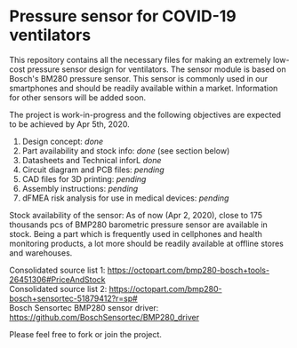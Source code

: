# Pressure sensor for COVID-19 ventilators
This repository contains all the necessary files for making an extremely low-cost pressure sensor design for ventilators. The sensor module is based on Bosch's BM280 pressure sensor. This sensor is commonly used in our smartphones and should be readily available within a market. Information for other sensors will be added soon.

The project is work-in-progress and the following objectives are expected to be achieved by Apr 5th, 2020.

1) Design concept: *done*
2) Part availability and stock info: *done* (see section below)
3) Datasheets and Technical inforL *done*
3) Circuit diagram and PCB files: *pending*
4) CAD files for 3D printing: *pending*
5) Assembly instructions: *pending*
5) dFMEA risk analysis for use in medical devices: *pending*

Stock availability of the sensor:
As of now (Apr 2, 2020), close to 175 thousands pcs of BMP280 barometric pressure sensor are available in stock. Being a part which is frequently used in cellphones and health monitoring products, a lot more should be readily available at offline stores and warehouses.

Consolidated source list 1: https://octopart.com/bmp280-bosch+tools-26451306#PriceAndStock  
Consolidated source list 2: https://octopart.com/bmp280-bosch+sensortec-51879412?r=sp#  
Bosch Sensortec BMP280 sensor driver: https://github.com/BoschSensortec/BMP280_driver

Please feel free to fork or join the project.

